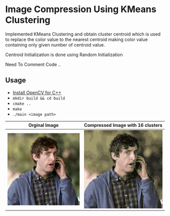 # Image Compression Using KMeans Clustering

Implemented KMeans Clustering and obtain cluster centroid which is used to replace the color value to
the nearest centroid making color value containing only given number of centroid value.

Centroid Initialization is done using Random Initialization

Need To Comment Code ..

## Usage
- [Install OpenCV for C++](https://opencv.org/releases/)
- `mkdir build && cd build`
- `cmake ..`
- `make`
- `./main <image path>`

 Orginal Image             |   Compressed Image with 16 clusters
:------------------------: |:------------------------:
![Richard_Hendricks](Richard_Hendricks.jpg) |  ![Compressed_Richard_Hendricks](compressImage.jpg)
